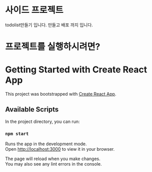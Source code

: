 
# 사이드 프로젝트 
todolist만들기 입니다. 
만들고 배포 까지 입니다.









# 프로젝트를 실행하시려면? 

# Getting Started with Create React App

This project was bootstrapped with [Create React App](https://github.com/facebook/create-react-app).

## Available Scripts

In the project directory, you can run:

### `npm start`

Runs the app in the development mode.\
Open [http://localhost:3000](http://localhost:3000) to view it in your browser.

The page will reload when you make changes.\
You may also see any lint errors in the console.


